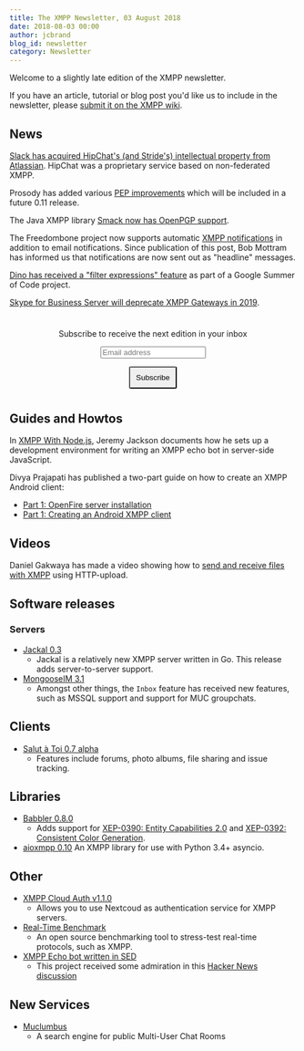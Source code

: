 ```yaml
---
title: The XMPP Newsletter, 03 August 2018
date: 2018-08-03 00:00
author: jcbrand
blog_id: newsletter 
category: Newsletter
---
```


Welcome to a slightly late edition of the XMPP newsletter.

If you have an article, tutorial or blog post you'd like us to include in the
newsletter, please [submit it on the XMPP wiki](https://wiki.xmpp.org/web/News_and_Articles_for_the_next_XMPP_Newsletter).

## News

[Slack has acquired HipChat's (and Stride's) intellectual property from
Atlassian](https://techcrunch.com/2018/07/26/atlassians-hipchat-and-stride-to-be-discontinued-with-slack-buying-up-the-ip/).
HipChat was a proprietary service based on non-federated XMPP.

Prosody has added various [PEP improvements](https://blog.prosody.im/pep-improvements-in-trunk/)
which will be included in a future 0.11 release.

The Java XMPP library [Smack now has OpenPGP support](https://blogs.fsfe.org/vanitasvitae/2018/07/30/summer-of-code-smack-has-openpgp-support/).

The Freedombone project now supports automatic [XMPP notifications](https://blog.freedombone.net/xmpp-notifications)
in addition to email notifications. Since publication of this post, Bob Mottram has informed us that
notifications are now sent out as "headline" messages.

[Dino has received a "filter expressions" feature](https://gnomegsoc2018.wordpress.com/2018/07/22/filter-expressions/)
as part of a Google Summer of Code project.

[Skype for Business Server will deprecate XMPP Gateways in 2019](https://docs.microsoft.com/en-us/SkypeForBusiness/deprecated).

<form style="padding: 10px; text-align:center; margin-bottom: 30px;"
      action="https://tinyletter.com/xmpp" method="post" target="popupwindow"
      onsubmit="window.open('https://tinyletter.com/xmpp', 'popupwindow',
      'scrollbars=yes,width=800,height=600');return true">
<p><label for="tlemail">Subscribe to receive the next edition in your inbox</label></p>
<p><input type="text" placeholder="Email address" name="email" id="tlemail" /></p>
<input type="hidden" value="1" name="embed"/>
<input type="submit" style="padding: 10px; border-radius: 5%" value="Subscribe" />
</form>

## Guides and Howtos

In [XMPP With Node.js](https://ackso.net/post/xmpp-with-nodejs/), Jeremy
Jackson documents how he sets up a development environment for writing an XMPP echo bot in server-side JavaScript.

Divya Prajapati has published a two-part guide on how to create an XMPP Android client:
* [Part 1: OpenFire server installation](https://androworldblog.wordpress.com/2018/07/29/implementing-xmpp-xtensible-messaging-and-presence-protocol-part-1-open-fire-server-installation/)
* [Part 1: Creating an Android XMPP client](https://androworldblog.wordpress.com/2018/07/29/implementing-xmpp-xtensible-messaging-and-presence-protocol-part-2-setup-android-client/)

## Videos

Daniel Gakwaya has made a video showing how to [send and receive files with XMPP](https://www.youtube.com/watch?v=87ioCEG2x1g) using HTTP-upload.

## Software releases

### Servers

* [Jackal 0.3](https://github.com/ortuman/jackal/releases/tag/0.3)
    - Jackal is a relatively new XMPP server written in Go.
      This release adds server-to-server support.
* [MongooseIM 3.1](https://www.erlang-solutions.com/blog/mongooseim-3-1-inbox-got-better-testing-got-easier.html)
    - Amongst other things, the `Inbox` feature has received new features, such as MSSQL support and
      support for MUC groupchats.

## Clients

* [Salut à Toi 0.7 alpha](https://www.goffi.org/b/Uj5MCqezCwQUuYvKhSFAwL/salut-alpha-contributors,-take-your-keyboards)
    - Features include forums, photo albums, file sharing and issue tracking.

## Libraries

* [Babbler 0.8.0](https://babbler-xmpp.blogspot.com/2018/07/babbler-080-released.html)
    - Adds support for [XEP-0390: Entity Capabilities 2.0](https://xmpp.org/extensions/xep-0390.html) and [XEP-0392: Consistent Color Generation](https://xmpp.org/extensions/xep-0392.html).
* [aioxmpp 0.10](https://github.com/horazont/aioxmpp)
    An XMPP library for use with Python 3.4+ asyncio.

## Other

* [XMPP Cloud Auth v1.1.0](https://www.jsxc.org/blog/2018/07/24/xcauth-v1.1.0-released.html)
    - Allows you to use Nextcoud as authentication service for XMPP servers.
* [Real-Time Benchmark](https://blog.process-one.net/announcing-rtb-an-open-source-real-time-protocols-benchmark-tool/)
    - An open source benchmarking tool to stress-test real-time protocols, such as XMPP.
* [XMPP Echo bot written in SED](https://github.com/horazont/xmpp-echo-bot)
    - This project received some admiration in this [Hacker News discussion](https://news.ycombinator.com/item?id=17601761)

## New Services

* [Muclumbus](https://muclumbus.jabbercat.org/)
    - A search engine for public Multi-User Chat Rooms
